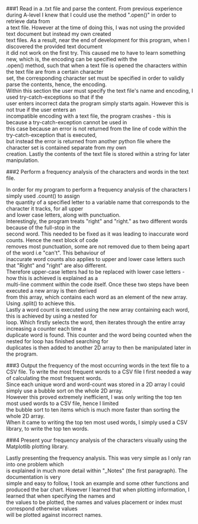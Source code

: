 ###1 Read in a .txt file and parse the content.
From previous experience during A-level I knew that I could use the method ".open()" in order to retrieve data from  
a text file. However at the time of doing this, I was not using the provided text document but instead my own created  
text files. As a result, near the end of development for this program, when I discovered the provided text document  
it did not work on the first try. This caused me to have to learn something new, which is, the encoding can be specified with the  
.open() method, such that when a text file is opened the characters within the text file are from a certain character  
set, the corresponding character set must be specified in order to validly parse the contents, hence, the encoding.  
Within this section the user must specify the text file's name and encoding, I used try-catch-exceptions so that if the  
user enters incorrect data the program simply starts again. However this is not true if the user enters an  
incompatible encoding with a text file, the program crashes - this is because a try-catch-exception cannot be used in  
this case because an error is not returned from the line of code within the try-catch-exception that is executed,  
but instead the error is returned from another python file where the character set is contained separate from my own  
creation. Lastly the contents of the text file is stored within a string for later manipulation.

###2 Perform a frequency analysis of the characters and words in the text file.

In order for my program to perform a frequency analysis of the characters I simply used .count() to assign  
the quantity of a specified letter to a variable name that corresponds to the character it tracks, for all upper  
and lower case letters, along with punctuation.  
Interestingly, the program treats "right" and "right." as two different words because of the full-stop in the  
second word. This needed to be fixed as it was leading to inaccurate word counts. Hence the next block of code  
removes most punctuation, some are not removed due to them being apart of the word i.e "can't". This behaviour of  
inaccurate word counts also applies to upper and lower case letters such that "Right" and "right" are also different.  
Therefore upper-case letters had to be replaced with lower case letters - how this is achieved is explained as a  
multi-line comment within the code itself. Once these two steps have been executed a new array is then derived    
from this array, which contains each word as an element of the new array. Using .split() to achieve this.  
Lastly a word count is executed using the new array containing each word, this is achieved by using a nested for  
loop. Which firstly selects the word, then iterates through the entire array increasing a counter each time a  
duplicate word is found. This counter and the word being counted when the nested for loop has finished searching for  
duplicates is then added to another 2D array to then be manipulated later in the program. 

###3 Output the frequency of the most occurring words in the text file to a CSV file.
To write the most frequent words to a CSV file I first needed a way of calculating the most frequent words.  
Since each unique word and word-count was stored in a 2D array I could simply use a bubble sort on the whole 2D array.  
However this proved extremely inefficient, I was only writing the top ten most used words to a CSV file, hence I limited  
the bubble sort to ten items which is much more faster than sorting the whole 2D array.  
When it came to writing the top ten most used words, I simply used a CSV library, to write the top ten words. 

###4 Present your frequency analysis of the characters visually using the Matplotlib plotting library.

Lastly presenting the frequency analysis. This was very simple as I only ran into one problem which  
is explained in much more detail within "_Notes" (the first paragraph). The documentation is very  
simple and easy to follow, I took an example and some other functions and produced the bar chart.
However I learned that when plotting information, I learned that when specifying the names and  
the values to be plotted, the names and values placement or index must correspond otherwise values  
will be plotted against incorrect names. 
